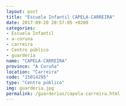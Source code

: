 ```yaml
---
layout: post
title: "Escuela Infantil CAPELA-CARREIRA"
date: 2017-09-20 20:57:05 +0200
categories:
- Escuela Infantil
- a-coruna
- carreira
- Centro público
- guarderia
name: "CAPELA-CARREIRA"
province: "A Coruña"
location: "Carreira"
code: "15014295"
type: "Centro público"
img: guarderia.jpg
permalink: /guarderias/capela-carreira.html
---
```

